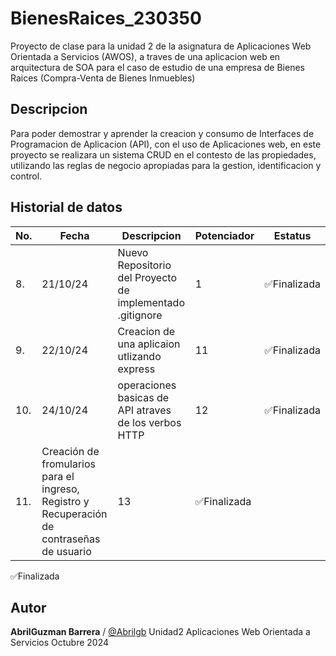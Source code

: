 # BienesRaices_230350
Proyecto de clase para la unidad 2 de la asignatura de Aplicaciones Web Orientada a Servicios (AWOS), a traves de una aplicacion web en arquitectura de SOA para el caso de estudio de una empresa de Bienes Raices (Compra-Venta de Bienes Inmuebles)


## Descripcion 
Para poder demostrar y aprender la creacion y consumo de Interfaces de Programacion de Aplicacion (API), con el uso de Aplicaciones web, en este proyecto se realizara un sistema CRUD en el contesto de las propiedades, utilizando las reglas de negocio apropiadas para la gestion, identificacion y control.

## Historial de datos 

|No.|Fecha|Descripcion|Potenciador|Estatus|
|---|---|--|---|--|
|8.|21/10/24|Nuevo Repositorio del Proyecto de implementado .gitignore|1|✅Finalizada |
|9.|22/10/24|Creacion de una aplicaion utlizando express|11|✅Finalizada |
|10.|24/10/24|operaciones basicas de API atraves de los verbos HTTP| 12|✅Finalizada |
|11.|Creación de fromularios para el ingreso, Registro y Recuperación de contraseñas de usuario|13|✅Finalizada|


✅Finalizada 

## Autor 

**AbrilGuzman Barrera** / [@Abrilgb](https://github.com/Abrilgb)
Unidad2 
Aplicaciones Web Orientada a Servicios 
Octubre 2024 
